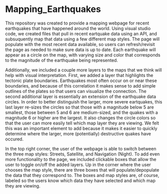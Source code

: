 # Mapping_Earthquakes

This repository was created to provide a mapping webpage for recent earthquakes that have happened around the world. Using visual studio code, we created files that pull in recent eartquake data using an API, and subsuquently map that data using a few different map styles. The page will populate with the most recent data available, so users can refresh/revisit the page as needed to make sure data is up to date. Each earthquake will appear as a circle on the map, with varying size and color that  corresponds to the magnitude of the earthquake being represented.

Additionally, we included a couple more layers to the maps that we think will help with visual interpretation. First, we added a layer that highlights the tectonic plate boundaries. Earthquakes most often occur on or near these boundaries, and because of this correlation it makes sense to add simple outlines of the plates so that users can visualize the connection. The second additional layer is essentially an extension of the earthquake data circles. In order to better distinguish the larger, more severe eartquakes, this last layer re-sizes the circles so that those with a magnitude below 5 are smallest, those between 5 and 6 are medium-sized, and the quakes with a magnitude 6 or higher are the largest. It also changes the circle colors so that the user can more easily tell which map layer they are viewing. We felt this was an important element to add because it makes it easier to quickly determine where the larger, more (potentially) destructive quakes have occured. 

In the top right corner, the user of the webpage is able to switch between the three map styles: Streets, Satellite, and Navigation (Night). To add even more functionality to the page, we included clickable boxes that allow the user to toggle on/off the added layers. Up in the corner where the user chooses the map style, there are three boxes that will populate/depopulate the data that they correspond to. The boxes and map styles are, of course, labeled so the users know which data they have selected and which map they are viewing. 
